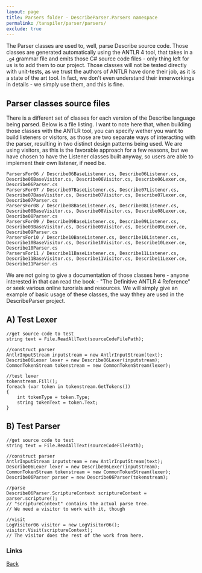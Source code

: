 ```yaml
---
layout: page
title: Parsers folder - DescribeParser.Parsers namespace
permalink: /tanspiler/parser/parsers/
exclude: true
---
```

The Parser classes are used to, well, parse Describe source code. Those classes are generated automatically using the ANTLR 4 tool, that takes in a `.g4` grammar file and emits those C# source code files - only thing left for us is to add them to our project. Those classes will not be tested directly with unit-tests, as we trust the authors of ANTLR have done their job, as it is a state of the art tool. In fact, we don't even understand their innerworkings in details - we simply use them, and this is fine.

## Parser classes source files
There is a different set of classes for each version of the Describe language being parsed. Below is a file listing.
I want to note here that, when building those classes with the ANTLR tool, you can specify wether you want to build listeners or visitors, as those are two separate ways of interacting with the parser, resulting in two distinct design patterns being used. We are using visitors, as this is the favorable approach for a few reasons, but we have chosen to have the Listener classes built anyway, so users are able to implement their own listener, if need be.

```
ParsersFor06 / Describe06BaseListener.cs, Describe06Listener.cs, Describe06BaseVisitor.cs, Describe06Visitor.cs, Describe06Lexer.ce, Describe06Parser.cs
ParsersFor07 / Describe07BaseListener.cs, Describe07Listener.cs, Describe07BaseVisitor.cs, Describe07Visitor.cs, Describe07Lexer.ce, Describe07Parser.cs
ParsersFor08 / Describe08BaseListener.cs, Describe08Listener.cs, Describe08BaseVisitor.cs, Describe08Visitor.cs, Describe08Lexer.ce, Describe08Parser.cs
ParsersFor09 / Describe09BaseListener.cs, Describe09Listener.cs, Describe09BaseVisitor.cs, Describe09Visitor.cs, Describe09Lexer.ce, Describe09Parser.cs
ParsersFor10 / Describe10BaseListener.cs, Describe10Listener.cs, Describe10BaseVisitor.cs, Describe10Visitor.cs, Describe10Lexer.ce, Describe10Parser.cs
ParsersFor11 / Describe11BaseListener.cs, Describe11Listener.cs, Describe11BaseVisitor.cs, Describe11Visitor.cs, Describe11Lexer.ce, Describe11Parser.cs
```
	
We are not going to give a documentation of those classes here - anyone interested in that can read the book - "The Definitive ANTLR 4 Reference" or seek various online turorials and resources. We will simply give an example of basic usage of these classes, the way thhey are used in the DescribeParser project.
	
## A) Test Lexer 
```
//get source code to test
string text = File.ReadAllText(sourceCodeFilePath);

//construct parser
AntlrInputStream inputstream = new AntlrInputStream(text);
Describe06Lexer lexer = new Describe06Lexer(inputstream);
CommonTokenStream tokenstream = new CommonTokenStream(lexer);

//test lexer
tokenstream.Fill();
foreach (var token in tokenstream.GetTokens())
{
	int tokenType = token.Type;
	string tokenText = token.Text;
}
```

## B) Test Parser
```
//get source code to test
string text = File.ReadAllText(sourceCodeFilePath);

//construct parser
AntlrInputStream inputstream = new AntlrInputStream(text);
Describe06Lexer lexer = new Describe06Lexer(inputstream);
CommonTokenStream tokenstream = new CommonTokenStream(lexer);
Describe06Parser parser = new Describe06Parser(tokenstream);

//parse
Describe06Parser.ScriptureContext scriptureContext = parser.scripture();
// "scriptureContext" contains the actual parse tree. 
// We need a visitor to work with it, though

//visit
LogVisitor06 visitor = new LogVisitor06();
visitor.Visit(scriptureContext);
// The visitor does the rest of the work from here.
```

### Links
[Back](/tanspiler/parser/)